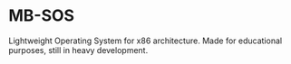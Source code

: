 # MB-SOS
Lightweight Operating System for x86 architecture. Made for educational purposes, still in heavy development.
